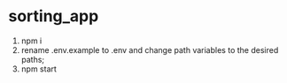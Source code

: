 # sorting_app

1. npm i
2. rename .env.example to .env and change path variables to the desired paths;
3. npm start
